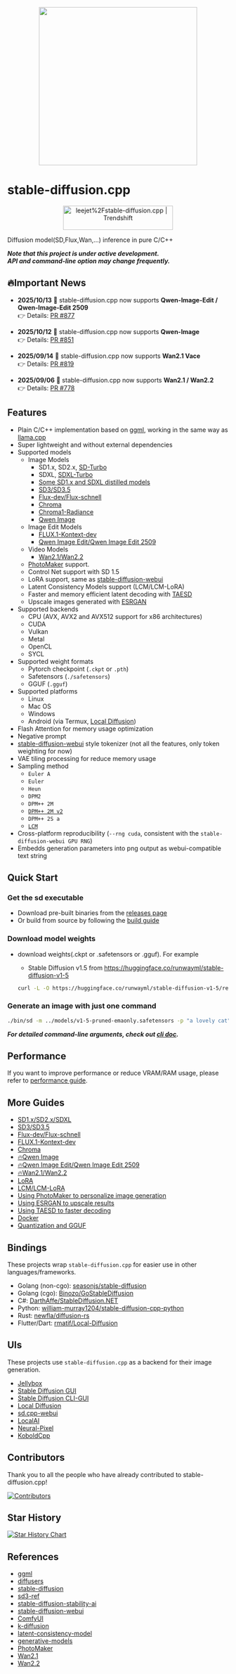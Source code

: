<p align="center">
  <img src="./assets/cat_with_sd_cpp_42.png" width="360x">
</p>

# stable-diffusion.cpp

<div align="center">
<a href="https://trendshift.io/repositories/9714" target="_blank"><img src="https://trendshift.io/api/badge/repositories/9714" alt="leejet%2Fstable-diffusion.cpp | Trendshift" style="width: 250px; height: 55px;" width="250" height="55"/></a>
</div>

Diffusion model(SD,Flux,Wan,...) inference in pure C/C++

***Note that this project is under active development. \
API and command-line option may change frequently.***

## 🔥Important News

* **2025/10/13** 🚀 stable-diffusion.cpp now supports **Qwen-Image-Edit / Qwen-Image-Edit 2509**  
  👉 Details: [PR #877](https://github.com/leejet/stable-diffusion.cpp/pull/877)

* **2025/10/12** 🚀 stable-diffusion.cpp now supports **Qwen-Image**  
  👉 Details: [PR #851](https://github.com/leejet/stable-diffusion.cpp/pull/851)

* **2025/09/14** 🚀 stable-diffusion.cpp now supports **Wan2.1 Vace**  
  👉 Details: [PR #819](https://github.com/leejet/stable-diffusion.cpp/pull/819)

* **2025/09/06** 🚀 stable-diffusion.cpp now supports **Wan2.1 / Wan2.2**  
  👉 Details: [PR #778](https://github.com/leejet/stable-diffusion.cpp/pull/778)

## Features

- Plain C/C++ implementation based on [ggml](https://github.com/ggml-org/ggml), working in the same way as [llama.cpp](https://github.com/ggml-org/llama.cpp)
- Super lightweight and without external dependencies
- Supported models
  - Image Models
    - SD1.x, SD2.x, [SD-Turbo](https://huggingface.co/stabilityai/sd-turbo)
    - SDXL, [SDXL-Turbo](https://huggingface.co/stabilityai/sdxl-turbo)
    - [Some SD1.x and SDXL distilled models](./docs/distilled_sd.md)
    - [SD3/SD3.5](./docs/sd3.md)
    - [Flux-dev/Flux-schnell](./docs/flux.md)
    - [Chroma](./docs/chroma.md)
    - [Chroma1-Radiance](./docs/chroma_radiance.md)
    - [Qwen Image](./docs/qwen_image.md)
  - Image Edit Models
    - [FLUX.1-Kontext-dev](./docs/kontext.md)
    - [Qwen Image Edit/Qwen Image Edit 2509](./docs/qwen_image_edit.md)
  - Video Models
    - [Wan2.1/Wan2.2](./docs/wan.md)
  - [PhotoMaker](https://github.com/TencentARC/PhotoMaker) support.
  - Control Net support with SD 1.5
  - LoRA support, same as [stable-diffusion-webui](https://github.com/AUTOMATIC1111/stable-diffusion-webui/wiki/Features#lora)
  - Latent Consistency Models support (LCM/LCM-LoRA)
  - Faster and memory efficient latent decoding with [TAESD](https://github.com/madebyollin/taesd)
  - Upscale images generated with [ESRGAN](https://github.com/xinntao/Real-ESRGAN)
- Supported backends
  - CPU (AVX, AVX2 and AVX512 support for x86 architectures)
  - CUDA
  - Vulkan
  - Metal
  - OpenCL
  - SYCL
- Supported weight formats
  - Pytorch checkpoint (`.ckpt` or `.pth`)
  - Safetensors (`./safetensors`)
  - GGUF (`.gguf`)
- Supported platforms
    - Linux
    - Mac OS
    - Windows
    - Android (via Termux, [Local Diffusion](https://github.com/rmatif/Local-Diffusion))
- Flash Attention for memory usage optimization
- Negative prompt
- [stable-diffusion-webui](https://github.com/AUTOMATIC1111/stable-diffusion-webui) style tokenizer (not all the features, only token weighting for now)
- VAE tiling processing for reduce memory usage
- Sampling method
    - `Euler A`
    - `Euler`
    - `Heun`
    - `DPM2`
    - `DPM++ 2M`
    - [`DPM++ 2M v2`](https://github.com/AUTOMATIC1111/stable-diffusion-webui/discussions/8457)
    - `DPM++ 2S a`
    - [`LCM`](https://github.com/AUTOMATIC1111/stable-diffusion-webui/issues/13952)
- Cross-platform reproducibility (`--rng cuda`, consistent with the `stable-diffusion-webui GPU RNG`)
- Embedds generation parameters into png output as webui-compatible text string

## Quick Start

### Get the sd executable

- Download pre-built binaries from the [releases page](https://github.com/leejet/stable-diffusion.cpp/releases)
- Or build from source by following the [build guide](./docs/build.md)

### Download model weights

- download weights(.ckpt or .safetensors or .gguf). For example
    - Stable Diffusion v1.5 from https://huggingface.co/runwayml/stable-diffusion-v1-5

    ```sh
    curl -L -O https://huggingface.co/runwayml/stable-diffusion-v1-5/resolve/main/v1-5-pruned-emaonly.safetensors
    ```

### Generate an image with just one command

```sh
./bin/sd -m ../models/v1-5-pruned-emaonly.safetensors -p "a lovely cat"
```

***For detailed command-line arguments, check out [cli doc](./examples/cli/README.md).***

## Performance

If you want to improve performance or reduce VRAM/RAM usage, please refer to [performance guide](./docs/performance.md).

## More Guides

- [SD1.x/SD2.x/SDXL](./docs/sd.md)
- [SD3/SD3.5](./docs/sd3.md)
- [Flux-dev/Flux-schnell](./docs/flux.md)
- [FLUX.1-Kontext-dev](./docs/kontext.md)
- [Chroma](./docs/chroma.md)
- [🔥Qwen Image](./docs/qwen_image.md)
- [🔥Qwen Image Edit/Qwen Image Edit 2509](./docs/qwen_image_edit.md)
- [🔥Wan2.1/Wan2.2](./docs/wan.md)
- [LoRA](./docs/lora.md)
- [LCM/LCM-LoRA](./docs/lcm.md)
- [Using PhotoMaker to personalize image generation](./docs/photo_maker.md)
- [Using ESRGAN to upscale results](./docs/esrgan.md)
- [Using TAESD to faster decoding](./docs/taesd.md)
- [Docker](./docs/docker.md)
- [Quantization and GGUF](./docs/quantization_and_gguf.md)

## Bindings

These projects wrap `stable-diffusion.cpp` for easier use in other languages/frameworks.

* Golang (non-cgo): [seasonjs/stable-diffusion](https://github.com/seasonjs/stable-diffusion)
* Golang (cgo): [Binozo/GoStableDiffusion](https://github.com/Binozo/GoStableDiffusion)
* C#: [DarthAffe/StableDiffusion.NET](https://github.com/DarthAffe/StableDiffusion.NET)
* Python: [william-murray1204/stable-diffusion-cpp-python](https://github.com/william-murray1204/stable-diffusion-cpp-python)
* Rust: [newfla/diffusion-rs](https://github.com/newfla/diffusion-rs)
* Flutter/Dart: [rmatif/Local-Diffusion](https://github.com/rmatif/Local-Diffusion)

## UIs

These projects use `stable-diffusion.cpp` as a backend for their image generation.

- [Jellybox](https://jellybox.com)
- [Stable Diffusion GUI](https://github.com/fszontagh/sd.cpp.gui.wx)
- [Stable Diffusion CLI-GUI](https://github.com/piallai/stable-diffusion.cpp)
- [Local Diffusion](https://github.com/rmatif/Local-Diffusion)
- [sd.cpp-webui](https://github.com/daniandtheweb/sd.cpp-webui)
- [LocalAI](https://github.com/mudler/LocalAI)
- [Neural-Pixel](https://github.com/Luiz-Alcantara/Neural-Pixel)
- [KoboldCpp](https://github.com/LostRuins/koboldcpp)

## Contributors

Thank you to all the people who have already contributed to stable-diffusion.cpp!

[![Contributors](https://contrib.rocks/image?repo=leejet/stable-diffusion.cpp)](https://github.com/leejet/stable-diffusion.cpp/graphs/contributors)

## Star History

[![Star History Chart](https://api.star-history.com/svg?repos=leejet/stable-diffusion.cpp&type=Date)](https://star-history.com/#leejet/stable-diffusion.cpp&Date)

## References

- [ggml](https://github.com/ggml-org/ggml)
- [diffusers](https://github.com/huggingface/diffusers)
- [stable-diffusion](https://github.com/CompVis/stable-diffusion)
- [sd3-ref](https://github.com/Stability-AI/sd3-ref)
- [stable-diffusion-stability-ai](https://github.com/Stability-AI/stablediffusion)
- [stable-diffusion-webui](https://github.com/AUTOMATIC1111/stable-diffusion-webui)
- [ComfyUI](https://github.com/comfyanonymous/ComfyUI)
- [k-diffusion](https://github.com/crowsonkb/k-diffusion)
- [latent-consistency-model](https://github.com/luosiallen/latent-consistency-model)
- [generative-models](https://github.com/Stability-AI/generative-models/)
- [PhotoMaker](https://github.com/TencentARC/PhotoMaker)
- [Wan2.1](https://github.com/Wan-Video/Wan2.1)
- [Wan2.2](https://github.com/Wan-Video/Wan2.2)
